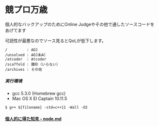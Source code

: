 # 競プロ万歳

個人的なバックアップのためにOnline Judgeやその他で通したソースコードをあげてます

可読性が最悪なのでソース見るとQoLが低下します。

```
/         : AOJ
/unsolved : AOJ未AC
/atcoder  : Atcoder
/scaffold : 雛形（いらない）
/archives : その他
```
##### 実行環境
- gcc 5.3.0 (Homebrew gcc)
- Mac OS X El Captain 10.11.5

```
$ g++ ${filename} -std=c++11 -Wall -O2
```

#### [個人的に得た知見 - node.md](./note.md)
